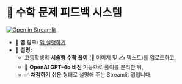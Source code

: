 # 🧮 수학 문제 피드백 시스템

[![Open in Streamlit](https://static.streamlit.io/badges/streamlit_badge_black_white.svg)](https://mathwriting.streamlit.app/)

- **🔗 앱 링크:** [앱 실행하기](https://your-app-domain.com)
- **📝 설명:**
  - 고등학생의 **서술형 수학 풀이** (📸 이미지 및 ✍️ 텍스트)를 업로드하고,
  - 🤖 **OpenAI GPT-4o 비전** 기능으로 풀이를 분석한 뒤,
  - ✅ **채점하기 쉬운** 형태로 설명해 주는 Streamlit 앱입니다.

